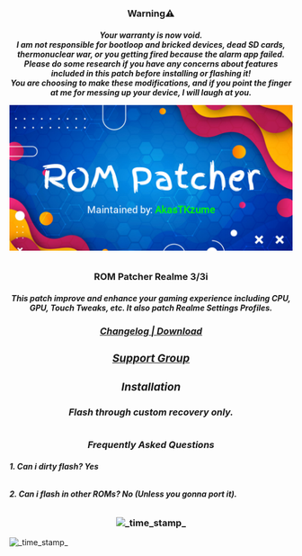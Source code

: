 <h3 align="center">Warning⚠️</h3>
<h6 align="center"> <strong>
Your warranty is now void.
</div> </strong>
<div align="center"> <strong>
I am not responsible for bootloop and bricked devices, dead SD cards, thermonuclear war, or you getting fired because the alarm app failed.
</div> </strong>
<div align="center"> <strong>
Please do some research if you have any concerns about features included in this patch before installing or flashing it!
</div> </strong>
<div align="center"> <strong>
You are choosing to make these modifications, and if you point the finger at me for messing up your device, I will laugh at you.
</div> </strong>
<p align="center">
<img src="https://raw.githubusercontent.com/AkasTKzume69/ROM-Patcher-Realme-3-3i/LineageOS-Fan-Edition-11.69-Isobar-20220317/assets/ROMPatcher.png" />
</p>
</div>
<h3 align="center">ROM Patcher Realme 3/3i</h3>
<h6 align="center">
  <strong>This patch improve and enhance your gaming experience including CPU, GPU, Touch Tweaks, etc. It also patch Realme Settings Profiles.
</div>

<h3 div align="center">
    <a href="https://github.com/AkasTKzume69/ROM-Patcher-Realme-3-3i/blob/LineageOS-Fan-Edition-11.69-Isobar-20220317/changelog.md">
      Changelog
<span> | </span>
    <a href="https://sourceforge.net/projects/akastkzume-files/files/ROM%20Patcher%20Realme%203-3i/LineageOS%20Fan%20Edition%2011.69%20Isobar%2020220317/">
      Download
</a> </div>
<a> </div>
<h3 div align="center">
    <a href="https://t.me/AkasTKzumeOFFICIAL">
      Support Group
</a> </div> </strong> </h3>
<div>
<h3 align="center">Installation</h3>
<h6 align="center"><strong>Flash through custom recovery only.
</div> </strong> </h3>
<div>
<h3 align="center">Frequently Asked Questions</h3>
<h6 align="left"><strong>1. Can i dirty flash? Yes
</div> </strong> </h3>
<div>
<h6 align="left"><strong>2. Can i flash in other ROMs? No (Unless you gonna port it).
</div> </strong> </h3>
<div>
<h3 div align="center">
<img src="https://img.shields.io/badge/Last Updated-December 24, 2022-blue.svg?longCache=true&style=For-The-Badge"
      alt="_time_stamp_" />
</div>
<div>
<img src="https://img.shields.io/badge/Minimum Magisk Version-23-red.svg?longCache=true&style=For-The-Badge"
      alt="_time_stamp_" />
</div>
